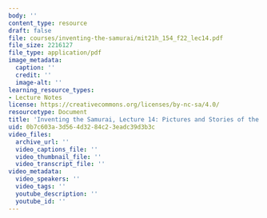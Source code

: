 ```yaml
---
body: ''
content_type: resource
draft: false
file: courses/inventing-the-samurai/mit21h_154_f22_lec14.pdf
file_size: 2216127
file_type: application/pdf
image_metadata:
  caption: ''
  credit: ''
  image-alt: ''
learning_resource_types:
- Lecture Notes
license: https://creativecommons.org/licenses/by-nc-sa/4.0/
resourcetype: Document
title: 'Inventing the Samurai, Lecture 14: Pictures and Stories of the Floating World'
uid: 0b7c603a-3d56-4d32-84c2-3eadc39d3b3c
video_files:
  archive_url: ''
  video_captions_file: ''
  video_thumbnail_file: ''
  video_transcript_file: ''
video_metadata:
  video_speakers: ''
  video_tags: ''
  youtube_description: ''
  youtube_id: ''
---
```

